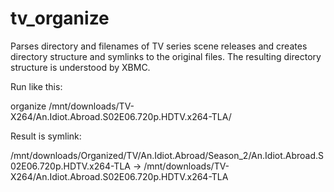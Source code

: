tv_organize
==================

Parses directory and filenames of TV series scene releases and creates directory structure and symlinks to the original files. The resulting directory structure is understood by XBMC. 

Run like this:

organize /mnt/downloads/TV-X264/An.Idiot.Abroad.S02E06.720p.HDTV.x264-TLA/

Result is symlink:

/mnt/downloads/Organized/TV/An.Idiot.Abroad/Season_2/An.Idiot.Abroad.S02E06.720p.HDTV.x264-TLA
-> /mnt/downloads/TV-X264/An.Idiot.Abroad.S02E06.720p.HDTV.x264-TLA
